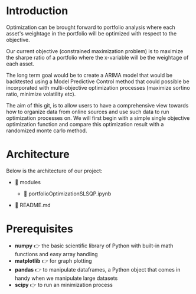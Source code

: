 # Introduction

Optimization can be brought forward to portfolio analysis where each asset's weightage in the portfolio will be optimized with respect to the objective.

Our current objective (constrained maximization problem) is to maximize the sharpe ratio of a portfolio where the x-variable will be the weightage of each asset. 

The long term goal would be to create a ARIMA model that would be backtested using a Model Predictive Control method that could possible be incorporated with multi-objective optimization processes (maximize sortino ratio, minimize volatility etc).

The aim of this git, is to allow users to have a comprehensive view towards how to organize data from online sources and use such data to run optimization processes on. We will first begin with a simple single objective optimization function and compare this optimization result with a randomized monte carlo method.

# Architecture

Below is the architecture of our project:
- 📁 modules
  - 📑 portfolioOptimizationSLSQP.ipynb

- 📑 README.md


# Prerequisites

- **numpy** 👉 the basic scientific library of Python with built-in math functions and easy array handling
- **matplotlib** 👉  for graph plotting
- **pandas** 👉 to manipulate dataframes, a Python object that comes in handy when we manipulate large datasets
- **scipy** 👉 to run an minimization process
